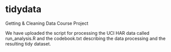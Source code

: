 tidydata
========

Getting &amp; Cleaning Data Course Project

We have uploaded the script for processing the UCI HAR data called run_analysis.R and the codebook.txt describing the data processing and the resulting tidy dataset.
